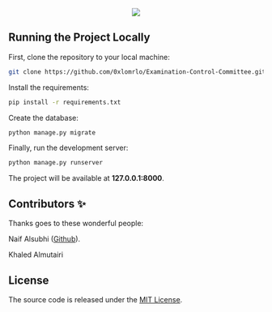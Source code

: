 <p align="center">
<img src="https://lomrlo.me/up/ecc-a.jpg">
</p>


## Running the Project Locally

First, clone the repository to your local machine:

```bash
git clone https://github.com/0xlomrlo/Examination-Control-Committee.git
```

Install the requirements:

```bash
pip install -r requirements.txt
```

Create the database:

```bash
python manage.py migrate
```

Finally, run the development server:

```bash
python manage.py runserver
```

The project will be available at **127.0.0.1:8000**.


## Contributors ✨

Thanks goes to these wonderful people:

Naif Alsubhi ([Github](https://github.com/Nayfde)).

Khaled Almutairi



## License

The source code is released under the [MIT License](https://github.com/0xlomrlo/Examination-Control-Committee/blob/master/LICENSE).
